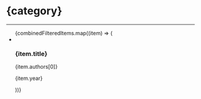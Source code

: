 <div className="my-8 ">
                <h1 className="mb-4 w-10  px-[05%]">{category}</h1>
                <hr className="w-[95%] m-[auto] pb-4"></hr>
                <ul className="grid gap-4 grid-cols-2 md:grid-cols-3 lg:grid-cols-4 pr-5">
                    {combinedFilteredItems.map((item) => (
                        <li key={item.id} className="border border-gray-300 rounded overflow-hidden hover:shadow-lg ">
                            <img
                                src={item.posterUrl}
                                alt=""
                                className="w-full h-48 object-cover transition-transform transform hover:scale-105"
                            />
                            <div className="p-3">
                                <h3 className="text-lg font-semibold text-cyan-800 group-hover:underline">
                                    {item.title}
                                </h3>
                                <p className="mt-1 font-semibold text-sm text-red-600">{item.authors[0]}</p>
                                <p className="text-sm text-gray-600">{item.year}</p>
                            </div>
                        </li>
                    ))}
                </ul>
            </div>